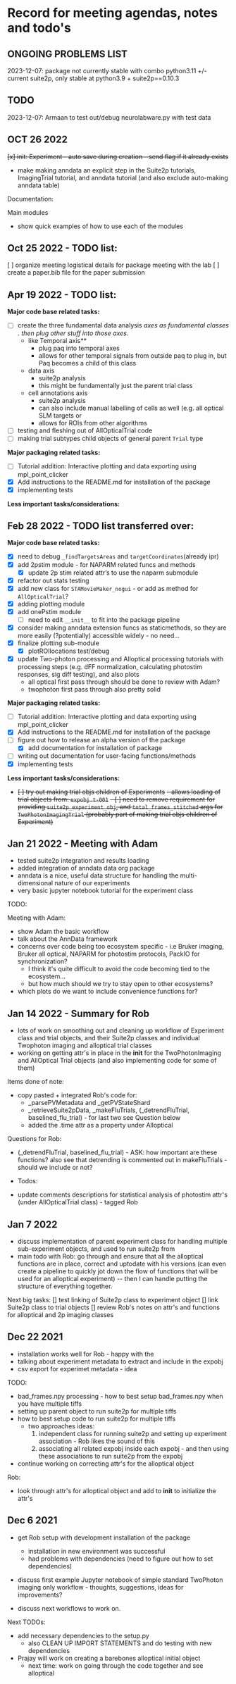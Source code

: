 # Record for meeting agendas, notes and todo's 


## ONGOING PROBLEMS LIST
2023-12-07: package not currently stable with combo python3.11 +/- current suite2p, only stable at python3.9 + suite2p==0.10.3



## TODO
2023-12-07: Armaan to test out/debug neurolabware.py with test data






## OCT 26 2022 

~~[x] init: Experiment - auto save during creation - send flag if it already exists~~
- make making anndata an explicit step in the Suite2p tutorials, ImagingTrial tutorial, and anndata tutorial (and also exclude auto-making anndata table)


Documentation:

Main modules
- show quick examples of how to use each of the modules

## Oct 25 2022 - TODO list:

[ ] organize meeting logistical details for package meeting with the lab
[ ] create a paper.bib file for the paper submission




## Apr 19 2022 - TODO list:

**Major code base related tasks:**

- [ ]  create the three fundamental data analysis *axes as fundamental classes . then plug other stuff into those axes.*
    - like Temporal axis**
        - plug paq into temporal axes
        - allows for other temporal signals from outside paq to plug in, but Paq becomes a child of this class
    - data axis
        - suite2p analysis
        - this might be fundamentally just the parent trial class
    - cell annotations axis
        - suite2p analysis
        - can also include manual labelling of cells as well (e.g. all optical SLM targets or
        - allows for ROIs from other algorithms
- [ ]  testing and fleshing out of AllOpticalTrial code
- [ ]  making trial subtypes child objects of general parent `Trial` type

**Major packaging related tasks:**

- [ ]  Tutorial addition: Interactive plotting and data exporting using mpl_point_clicker
- [x]  Add instructions to the README.md for installation of the package
- [x]  implementing tests

**Less important tasks/considerations:**


## Feb 28 2022 - TODO list transferred over:
**Major code base related tasks:**

- [x]  need to debug `_findTargetsAreas` and `targetCoordinates`(already ipr)
- [x]  add 2pstim module - for NAPARM related funcs and methods
    - [x]  update 2p stim related attr’s to use the naparm submodule
- [x]  refactor out stats testing
- [x]  add new class for `STAMovieMaker_nogui` - or add as method for `AllOpticalTrial`?
- [x]  adding plotting module
- [x]  add onePstim module
    - [ ]  need to edit `__init__` to fit into the package pipeline
- [x]  consider making anndata extension funcs as staticmethods, so they are more easily (?potentially) accessible widely - no need...
- [x]  finalize plotting sub-module
    - [x]  plotROIlocations test/debug
- [x]  update Two-photon processing and Alloptical processing tutorials with processing steps (e.g. dFF normalization, calculating photostim responses, sig diff testing), and also plots
    - all optical first pass through should be done to review with Adam?
    - twophoton first pass through also pretty solid

**Major packaging related tasks:**

- [ ]  Tutorial addition: Interactive plotting and data exporting using mpl_point_clicker
- [x]  Add instructions to the README.md for installation of the package
- [ ]  figure out how to release an alpha version of the package
    - [x]  add documentation for installation of package
- [ ]  writing out documentation for user-facing functions/methods
- [x]  implementing tests

**Less important tasks/considerations:**

- ~~[ ]  try out making trial objs children of Experiments~~
    ~~- allows loading of trial objects from: `expobj.t-001`~~
    ~~- [ ]  need to remove requirement for providing `suite2p_experiment_obj`, and `total_frames_stitched`  args for `TwoPhotonImagingTrial` (probably part of making trial objs children of Experiment)~~




## Jan 21 2022 - Meeting with Adam
- tested suite2p integration and results loading
- added integration of anndata data org package
- anndata is a nice, useful data structure for handling the multi-dimensional nature of our experiments
- very basic jupyter notebook tutorial for the experiment class

TODO:

Meeting with Adam:
- show Adam the basic workflow
- talk about the AnnData framework
- concerns over code being too ecosystem specific - i.e Bruker imaging, Bruker all optical, NAPARM for photostim protocols, PackIO for synchronization?
  - I think it's quite difficult to avoid the code becoming tied to the ecosystem...
  - but how much should we try to stay open to other ecosystems?
- which plots do we want to include convenience functions for?


## Jan 14 2022 - Summary for Rob
- lots of work on smoothing out and cleaning up workflow of Experiment class and trial objects, and their Suite2p classes and individual Twophoton imaging and alloptical trial classes
- working on getting attr's in place in the __init__ for the TwoPhotonImaging and AllOptical Trial objects (and also implementing code for some of them)


Items done of note:
- copy pasted + integrated Rob's code for:
  - _parsePVMetadata and _getPVStateShard
  - _retrieveSuite2pData, _makeFluTrials, (_detrendFluTrial, baselined_flu_trial) - for last two see Question below
  - added the .time attr as a property under Alloptical

Questions for Rob:
- (_detrendFluTrial, baselined_flu_trial) - ASK: how important are these functions? also see that detrending is commented out in makeFluTrials - should we include or not?

- Todos:
- update comments descriptions for statistical analysis of photostim attr's (under AllOpticalTrial class) - tagged Rob


## Jan 7 2022
- discuss implementation of parent experiment class for handling multiple sub-experiment objects, and used to run suite2p from
- main todo with Rob: go through and ensure that all the alloptical functions are in place, correct and uptodate with his versions
  (can even create a pipeline to quickly jot down the flow of functions that will be used for an alloptical experiment)
-- then I can handle putting the structure of everything together.

Next big tasks:
[] test linking of Suite2p class to experiment object 
[] link Suite2p class to trial objects
[] review Rob's notes on attr's and functions for alloptical and 2p imaging classes


## Dec 22 2021
- installation works well for Rob - happy with the 
- talking about experiment metadata to extract and include in the expobj
- csv export for experimet metadata - idea 

TODO:
- bad_frames.npy processing - how to best setup bad_frames.npy when you have multiple tiffs
- setting up parent object to run suite2p for multiple tiffs
- how to best setup code to run suite2p for multiple tiffs 
  - two approaches ideas:
    1) independent class for running suite2p and setting up experiment association - Rob likes the sound of this
    2) associating all related expobj inside each expobj - and then using these associations to run suite2p from the expobj
- continue working on correcting attr's for the alloptical object

Rob:
- look through attr's for alloptical object and add to __init__ to initialize the attr's



## Dec 6 2021
- get Rob setup with development installation of the package
  - installation in new environment was successful
  - had problems with dependencies (need to figure out how to set dependencies)


- discuss first example Jupyter notebook of simple standard TwoPhoton imaging only workflow - thoughts, suggestions, ideas for improvements?
- discuss next workflows to work on.


Next TODOs:
  - add necessary dependencies to the setup.py 
    - also CLEAN UP IMPORT STATEMENTS and do testing with new dependencies
  - Prajay will work on creating a barebones alloptical initial object
    - next time: work on going through the code together and see alloptical  